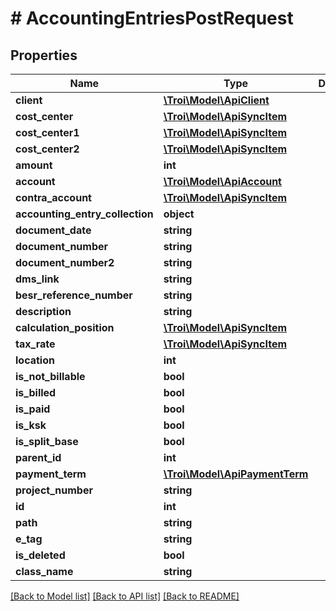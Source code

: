 # # AccountingEntriesPostRequest

## Properties

Name | Type | Description | Notes
------------ | ------------- | ------------- | -------------
**client** | [**\Troi\Model\ApiClient**](ApiClient.md) |  |
**cost_center** | [**\Troi\Model\ApiSyncItem**](ApiSyncItem.md) |  | [optional]
**cost_center1** | [**\Troi\Model\ApiSyncItem**](ApiSyncItem.md) |  | [optional]
**cost_center2** | [**\Troi\Model\ApiSyncItem**](ApiSyncItem.md) |  | [optional]
**amount** | **int** |  | [optional]
**account** | [**\Troi\Model\ApiAccount**](ApiAccount.md) |  |
**contra_account** | [**\Troi\Model\ApiSyncItem**](ApiSyncItem.md) |  |
**accounting_entry_collection** | **object** |  |
**document_date** | **string** |  | [optional]
**document_number** | **string** |  | [optional]
**document_number2** | **string** |  | [optional]
**dms_link** | **string** |  | [optional]
**besr_reference_number** | **string** |  | [optional]
**description** | **string** |  | [optional]
**calculation_position** | [**\Troi\Model\ApiSyncItem**](ApiSyncItem.md) |  |
**tax_rate** | [**\Troi\Model\ApiSyncItem**](ApiSyncItem.md) |  |
**location** | **int** |  | [optional]
**is_not_billable** | **bool** |  | [optional]
**is_billed** | **bool** |  | [optional]
**is_paid** | **bool** |  | [optional]
**is_ksk** | **bool** |  | [optional]
**is_split_base** | **bool** |  | [optional]
**parent_id** | **int** |  | [optional]
**payment_term** | [**\Troi\Model\ApiPaymentTerm**](ApiPaymentTerm.md) |  |
**project_number** | **string** |  | [optional]
**id** | **int** |  | [optional]
**path** | **string** |  | [optional]
**e_tag** | **string** |  | [optional]
**is_deleted** | **bool** |  | [optional]
**class_name** | **string** |  | [optional]

[[Back to Model list]](../../README.md#models) [[Back to API list]](../../README.md#endpoints) [[Back to README]](../../README.md)
